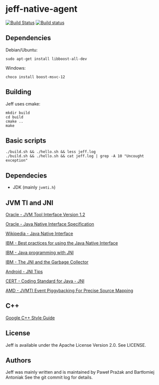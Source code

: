 # jeff-native-agent

[![Build Status](https://travis-ci.org/pawelprazak/jeff-native-agent.svg?branch=master)](https://travis-ci.org/pawelprazak/jeff-native-agent)
[![Build status](https://ci.appveyor.com/api/projects/status/8sjmq6gs13c44lgp?svg=true)](https://ci.appveyor.com/project/pawelprazak/jeff-native-agent)

## Dependencies
Debian/Ubuntu:

    sudo apt-get install libboost-all-dev

Windows:

    choco install boost-msvc-12

## Building

Jeff uses cmake:

    mkdir build
    cd build
    cmake ..
    make

## Basic scripts

    ./build.sh && ./hello.sh && less jeff.log
    ./build.sh && ./hello.sh && cat jeff.log | grep -A 10 "Uncought exception"

## Dependecies

- JDK (mainly `jvmti.h`)

## JVM TI and JNI

[Oracle - JVM Tool Interface Version 1.2](https://docs.oracle.com/javase/8/docs/platform/jvmti/jvmti.html)

[Oracle - Java Native Interface Specification](https://docs.oracle.com/javase/8/docs/technotes/guides/jni/spec/jniTOC.html)

[Wikipedia - Java Native Interface](https://en.wikipedia.org/wiki/Java_Native_Interface)

[IBM - Best practices for using the Java Native Interface](http://www.ibm.com/developerworks/library/j-jni/)

[IBM - Java programming with JNI](http://www.ibm.com/developerworks/java/tutorials/j-jni/j-jni.html)

[IBM - The JNI and the Garbage Collector](http://www-01.ibm.com/support/knowledgecenter/SSYKE2_5.0.0/com.ibm.java.doc.diagnostics.50/diag/understanding/jni_gc.html)

[Android - JNI Tips](https://developer.android.com/training/articles/perf-jni.html)

[CERT - Coding Standard for Java - JNI](https://www.securecoding.cert.org/confluence/pages/viewpage.action?pageId=121930001)

[AMD - JVMTI Event Piggybacking For Precise Source Mapping](https://web.archive.org/web/20120607024712/http://developer.amd.com/documentation/articles/pages/JVMTIEventPiggybacking.aspx)

## C++

[Google C++ Style Guide](https://google.github.io/styleguide/cppguide.html)

## License

Jeff is available under the Apache License Version 2.0. See LICENSE.

## Authors

Jeff was mainly written and is maintained by Paweł Prażak and Bartłomiej Antoniak
See the git commit log for details.
